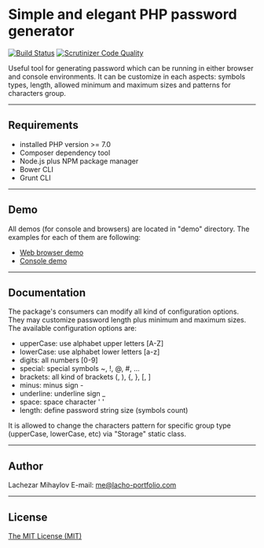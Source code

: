 Simple and elegant PHP password generator
======================

[![Build Status](https://travis-ci.org/lmihaylov2512/pass-generator.svg?branch=master)](https://travis-ci.org/lmihaylov2512/pass-generator) [![Scrutinizer Code Quality](https://scrutinizer-ci.com/g/lmihaylov2512/pass-generator/badges/quality-score.png?b=master)](https://scrutinizer-ci.com/g/lmihaylov2512/pass-generator/?branch=master)

Useful tool for generating password which can be running in either browser and console environments. It can be customize in each aspects: symbols types, length, allowed minimum and maximum sizes and patterns for characters group.

----------------------

Requirements
----------------------

 - installed PHP version >= 7.0
 - Composer dependency tool
 - Node.js plus NPM package manager
 - Bower CLI
 - Grunt CLI

----------------------

Demo
----------------------
All demos (for console and browsers) are located in "demo" directory. The examples for each of them are following:

 - [Web browser demo](http://pass-generator.lmihaylov.com "Browser demo for password generator")
 - [Console demo](demo/console/demo_cli.php)

----------------------

Documentation
----------------------

The package's consumers can modify all kind of configuration options. They may customize password length plus minimum and maximum sizes.
The available configuration options are:

 - upperCase: use alphabet upper letters [A-Z]
 - lowerCase: use alphabet lower letters [a-z]
 - digits: all numbers [0-9]
 - special: special symbols ~, !, @, #, ...
 - brackets: all kind of brackets (, ), {, }, [, ]
 - minus: minus sign -
 - underline: underline sign _
 - space: space character ' '
 - length: define password string size (symbols count)
 
It is allowed to change the characters pattern for specific group type (upperCase, lowerCase, etc) via "Storage" static class.

----------------------

Author
----------------------
Lachezar Mihaylov
E-mail: [me@lacho-portfolio.com](mailto:me@lacho-portfolio.com)

----------------------

License
----------------------
[The MIT License (MIT)](LICENSE.md)
